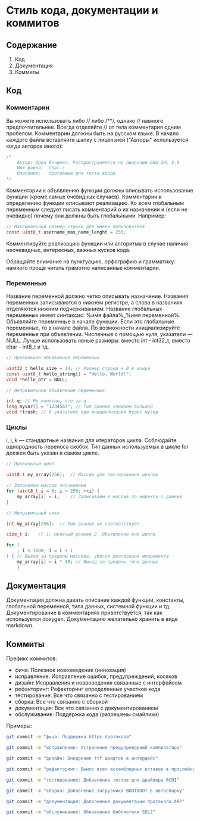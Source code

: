 # Стиль кода, документации и коммитов

## Содержание

1. Код
2. Документация
3. Коммиты

## Код

### Комментарии

Вы можете использовать либо // либо /**/, однако // намного предпочтительнее.
Всегда отделяйте // от тела комментария одним пробелом.
Комментарии должны быть на русском языке.
В начало каждого файла вставляйте шапку с лицензией ("Авторы" используется когда авторов много):

```C
/*
    Автор: Арен Елчинян. Распространяется по лицензии GNU GPL 3.0
    Имя файла:  char.c
    Описание:   Программа для теста ввода
*/
```

Комментарии к объявлению функции должны описывать использование функции (кроме самых очевидных случаев). 
Комментарии к определению функции описывают реализацию.
Ко всем глобальным переменным следует писать комментарий о их назначении и (если не очевидно) почему они должны быть глобальными. Например:

```C
// Максимальный размер строки для имени пользователя
const uint8_t username_max_name_lenght = 255;
```

Комментируйте реализацию функции или алгоритма в случае наличия неочевидных, интересных, важных кусков кода.

Обращайте внимание на пунктуацию, орфографию и грамматику: намного проще читать грамотно написанные комментарии.

### Переменные

Название переменной должно четко описывать назначение.
Названия переменных записываются в нижнем регистре, а слова в названиях отделяются нижним подчеркиванием.
Название глобальных переменных имеет синтаксис: %имя файла%_%имя переменной%.
Объявляйте переменные в начале функции. Если это глобальные переменные, то в начале файла.
По возможности инициализируйте переменные при объявлении. Численные с помощью нуля, указатели — NULL.
Лучше использовать явные размеры: вместо int - int32_t, вместо char - int8_t и тд.

```C
// Правильное объявление переменных

uint32_t hello_size = 14; // Размер строки + 0 в конце
const uint8_t hello_string[] = "Hello, World!";
void *hello_ptr = NULL;
```

```C
// Неправильное объявление переменных

int q; // Не понятно, что за q
long myvar[] = "1234567"; // Тип данных слишком большой
void *trash; // В указателе при инициализации будет мусор
```

### Циклы

i, j, k — стандартные названия для итераторов цикла.
Соблюдайте однородность переноса скобок.
Тип данных используемых в цикле for должен быть указан в самом цикле.

```C
// Правильный цикл

uint8_t my_array[256];  // Массив для тестирования циклов

// Заполняем массив значениями
for (uint8_t i = 0; i < 256; ++i) {
    my_array[i] = i;    // Записываем в массив по индексу i данные
}
```

```C
// Неправильный цикл

int my_array[256];  // Тип данных не соответствует

size_t i;   // 1. Неявный размер 2. Объявление вне цикла

for (
    ; i < 1000; i = i + 1
) { // Выход за пределы массива, убогая реализация инкремента
    my_array[i] = i * 40; // Выход за пределы типа данных
    }
```

## Документация

Документация должна давать описание каждой функции, константы, глобальной переменной, типа данных, системной функции и тд.
Документирование в комментариях приветствуется, так как используется doxygen.
Документацию желательно хранить в виде markdown.

## Коммиты

Префикс коммитов:

- фича: Полезное нововведение (инновация)
- исправление: Исправление ошибок, предупреждений, косяков
- дизайн: Исправления и новвоведения связанные с интерфейсом
- рефакторинг: Рефакторинг определенных участков кода
- тестирование:  Все что связанно с тестированием
- сборка: Все что связанно с сборкой
- документация: Все что связанно с документированием
- обслуживание: Поддержка кода (разрешены смайлики)

Примеры:

```bash
git commit -m "фича: Поддержка https протокола"
```

```bash
git commit -m "исправление: Устранение предупреждений компилятора"
```

```bash
git commit -m "дизайн: Внедрение ttf шрифтов в интерфейс"
```

```bash
git commit -m "рефакторинг: Вынос всех ассемблерных вставок в прослойку"
```

```bash
git commit -m "тестирование: Добавление тестов для драйвера ACHI"
```

```bash
git commit -m "сборка: Добавление загрузчика BOOTBOOT в автосборку"
```

```bash
git commit -m "документация: Дополнение документации протокола ARP"
```

```bash
git commit -m "обслуживание: Обновление библиотеки SDL2"
```

